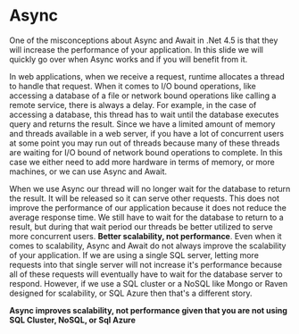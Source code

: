 # Async

One of the misconceptions about Async and Await in .Net 4.5 is that they will increase the performance of your application. In this slide we will quickly go over when Async works and if you will benefit from it.

In web applications, when we receive a request, runtime allocates a thread to handle that request. When it comes to I/O bound operations, like accessing a database of a file or network bound operations like calling a remote service, there is always a delay. For example, in the case of accessing a database, this thread has to wait until the database executes query and returns the result. Since we have a limited amount of memory and threads available in a web server, if you have a lot of concurrent users at some point you may run out of threads because many of these threads are waiting for I/O bound of network bound operations to complete. In this case we either need to add more hardware in terms of memory, or more machines, or we can use Async and Await.

When we use Async our thread will no longer wait for the database to return the result. It will be released so it can serve other requests. This does not improve the performance of our application because it does not reduce the average response time. We still have to wait for the database to return to a result, but during that wait period our threads be better utilized to serve more concurrent users. **Better scalability, not performance**. Even when it comes to scalability, Async and Await do not always improve the scalability of your application. If we are using a single SQL server, letting more requests into that single server will not increase it's performance because all of these requests will eventually have to wait for the database server to respond. However, if we use a SQL cluster or a NoSQL like Mongo or Raven designed for scalability, or SQL Azure then that's a different story.

**Async improves scalability, not performance given that you are not using SQL Cluster, NoSQL, or Sql Azure**
